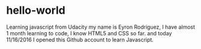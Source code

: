 # hello-world
Learning javascript  from Udacity
my name is Eyron Rodriguez, I have almost 1 month learning to code, I know HTML5 and CSS so far. and today 11/16/2016 I opened this Github account to learn Javascript.
